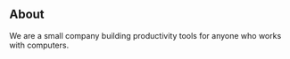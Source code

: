 ## About

We are a small company building productivity tools for anyone who works with computers. 

